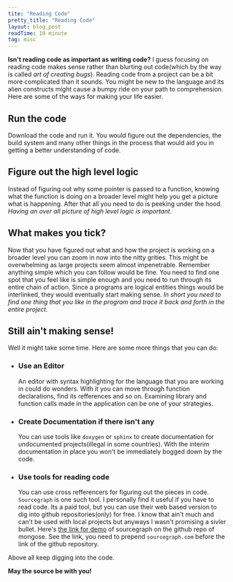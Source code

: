 ```yaml
---
tite: "Reading Code"
pretty_title: "Reading Code"
layout: blog_post
readTime: 10 minute
tag: misc
---
```


**Isn't reading code as important as writing code?** I guess focusing on reading code makes sense rather than blurting out code(which by the way is called *art of creating bugs*). Reading code from a project can be a bit more complicated than it sounds. You might be new to the language and its alien constructs might cause a bumpy ride on your path to comprehension.  Here are some of the ways for making your life easier.

## Run the code
Download the code and run it. You would figure out the dependencies, the build system and many other things in the process that would aid you in getting a better understanding of code.

## Figure out the high level logic
Instead of figuring out why some pointer is passed to a function, knowing what the function is doing on a broader level might help you get a picture what is happening. After that all you need to do is peeking under the hood. *Having an over all picture of high level logic is important.*

## What makes you tick?
Now that you have figured out what and how the project is working on a broader level you can zoom in now into the nitty grities. This might be overwhelming as large projects seem almost impenetrable. Remember anything simple which you can follow would be fine. You need to find one spot that you feel like is simple enough and you need to run through its entire chain of action. Since a programs are logical entities things would be interlinked, they would eventually start making sense. *In short you need to find one thing that you like in the program and trace it back and forth in the entire project.*

## Still ain't making sense!
Well it might take some time. Here are some more things that you can do:

+ ### Use an Editor
    An editor with syntax highlighting for the language that you are working in could do wonders. With it you can move through function   declarations, find its refferences and so on. Examining library and function calls made in the application can be one of your strategies.

+ ### Create Documentation if there isn't any
    You can use tools like `doxygen` or `sphinx` to create documentation for undocumented projects(illegal in some countries). With the interim documentation in place you won't be immediately bogged down by the code.

+ ### Use tools for reading code
    You can use cross refferencers for figuring out the pieces in code.
    `Sourcegraph` is one such tool. I personally find it useful if you have to read code. Its a paid tool, but you can use their web based 
    version to dig into github repositories(only) for free. I know that ain't much and can't be used with local projects but anyways I    wasn't promising a sivler bullet. Here's <a href="https://sourcegraph.com/github.com/cesanta/mongoose" target="_blank">the link for demo</a> of sourcegraph on the github repo of mongose. See the link, you need to prepend `sourcegraph.com` before the link of the github repository.

Above all keep digging into the code.

**May the source be with you!**

